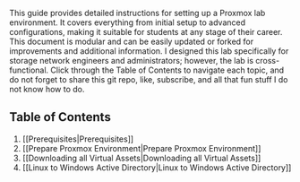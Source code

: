 This guide provides detailed instructions for setting up a Proxmox lab environment. It covers everything from initial setup to advanced configurations, making it suitable for students at any stage of their career. This document is modular and can be easily updated or forked for improvements and additional information. I designed this lab specifically for storage network engineers and administrators; however, the lab is cross-functional. Click through the Table of Contents to navigate each topic, and do not forget to share this git repo, like, subscribe, and all that fun stuff I do not know how to do.

## Table of Contents

1. [[Prerequisites|Prerequisites]]
2. [[Prepare Proxmox Environment|Prepare Proxmox Environment]]
3. [[Downloading all Virtual Assets|Downloading all Virtual Assets]]
4. [[Linux to Windows Active Directory|Linux to Windows Active Directory]]

